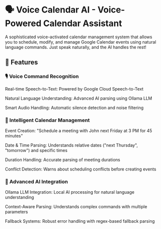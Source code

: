 # ﻿🗣️ Voice Calendar AI - Voice-Powered Calendar Assistant


A sophisticated voice-activated calendar management system that allows you to schedule, modify, and manage Google Calendar events using natural language commands. Just speak naturally, and the AI handles the rest!

## 🌟 Features
### 🎙️ Voice Command Recognition
Real-time Speech-to-Text: Powered by Google Cloud Speech-to-Text

Natural Language Understanding: Advanced AI parsing using Ollama LLM

Smart Audio Handling: Automatic silence detection and noise filtering

### 📅 Intelligent Calendar Management
Event Creation: "Schedule a meeting with John next Friday at 3 PM for 45 minutes"

Date & Time Parsing: Understands relative dates ("next Thursday", "tomorrow") and specific times

Duration Handling: Accurate parsing of meeting durations

Conflict Detection: Warns about scheduling conflicts before creating events

### 🤖 Advanced AI Integration
Ollama LLM Integration: Local AI processing for natural language understanding

Context-Aware Parsing: Understands complex commands with multiple parameters

Fallback Systems: Robust error handling with regex-based fallback parsing



